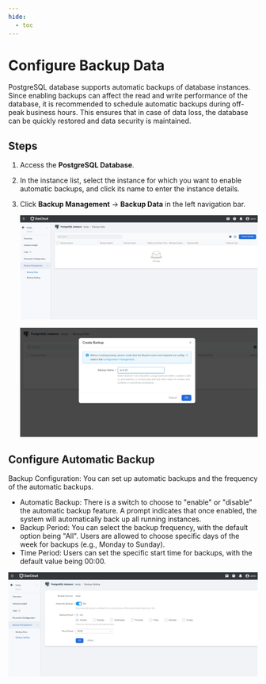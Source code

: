 ```yaml
---
hide:
  - toc
---
```


# Configure Backup Data

PostgreSQL database supports automatic backups of database instances. Since enabling backups can affect the read and 
write performance of the database, it is recommended to schedule automatic backups during off-peak business hours. 
This ensures that in case of data loss, the database can be quickly restored and data security is maintained.

## Steps

1. Access the **PostgreSQL Database**.

2. In the instance list, select the instance for which you want to enable automatic backups, and click its name to 
   enter the instance details.

3. Click **Backup Management** -> **Backup Data** in the left navigation bar.

    ![auto-backup](../images/backupdata.png)

    ![create-backup](../images/create.png)

## Configure Automatic Backup

Backup Configuration: You can set up automatic backups and the frequency of the automatic backups.

- Automatic Backup: There is a switch to choose to "enable" or "disable" the automatic backup feature. 
  A prompt indicates that once enabled, the system will automatically back up all running instances.
- Backup Period: You can select the backup frequency, with the default option being "All". Users are 
  allowed to choose specific days of the week for backups (e.g., Monday to Sunday).
- Time Period: Users can set the specific start time for backups, with the default value being 00:00.

![configure](../images/backup.png)